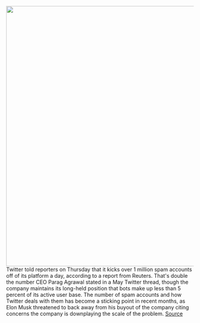 <img src='https://cdn.vox-cdn.com/thumbor/IRwvbhCCxa1xx7c5qhbT8By2FXw=/0x0:2040x1360/1200x800/filters:focal(857x517:1183x843)/cdn.vox-cdn.com/uploads/chorus_image/image/71060724/mdoying_180117_2249_twitter_0255stills.0.jpg' width='700px' /><br/>
Twitter told reporters on Thursday that it kicks over 1 million spam accounts off of its platform a day, according to a report from Reuters. That's double the number CEO Parag Agrawal stated in a May Twitter thread, though the company maintains its long-held position that bots make up less than 5 percent of its active user base. The number of spam accounts and how Twitter deals with them has become a sticking point in recent months, as Elon Musk threatened to back away from his buyout of the company citing concerns the company is downplaying the scale of the problem.
<a href='https://www.theverge.com/2022/7/7/23198893/twitter-million-spam-account-removals-per-day-musk-buyout'> Source <a/>
